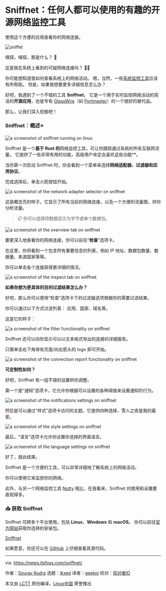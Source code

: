 [#]: subject: "Sniffnet: An Interesting Open-Source Network Monitoring Tool Anyone Can Use"
[#]: via: "https://news.itsfoss.com/sniffnet/"
[#]: author: "Sourav Rudra https://news.itsfoss.com/author/sourav/"
[#]: collector: "lkxed"
[#]: translator: "geekpi"
[#]: reviewer: " "
[#]: publisher: " "
[#]: url: " "

Sniffnet：任何人都可以使用的有趣的开源网络监控工具
======

使用这个方便的应用查看你的网络连接。

![sniffet][1]

嗅探，嗅探，那是什么？ 🤔

这是我在系统上看到的可疑网络连接吗？ 🚨❌

你可能想知道我如何查看系统上的网络活动。 嗯，当然，一些[系统监控工具][2]应该有所帮助。 但是，如果我想要更多详细信息怎么办？

好吧，我遇到了一个不错的工具 **Sniffnet**。 它是一个用于实时监控网络活动的简洁的**开源应用**，也是专有 [GlassWire][3]（如 [Portmaster][4]）的一个很好的替代品。

那么，让我们深入挖掘吧！

### Sniffnet：概述⭐

![a screenshot of sniffnet running on linux][5]

Sniffnet 是一个**基于 Rust 的**网络监控工具，可让你跟踪通过系统的所有互联网流量。 它提供了一些非常有用的功能，高级用户肯定会喜欢这些功能**。

当你第一次启动 Sniffnet 时，你会看到一个菜单来选择**网络适配器、过滤器和应用协议**。

完成选择后，单击火箭按钮开始。

![a screenshot of the network adapter selector on sniffnet][6]

这是概览页的样子。它显示了所有当前的网络连接，以及一个方便的流量图，供你分析流量。

> 📋 你可以选择将数据显示为字节或单个数据包。

![a screenshot of the overview tab on sniffnet][7]

要更深入地查看你的网络连接，你可以前往“**检查**”选项卡。

在这里，你将看到一个包含所有重要信息的列表，例如 IP 地址、数据包数量、数据量、来源国家等等。

你可以单击各个连接获得更详细的情况。

![a screenshot of the inspect tab on sniffnet][8]

**如果你想为更具体的目的过滤结果怎么办？**

好吧，那么你可以使用“检查”选项卡下的过滤器选项根据你的需要过滤结果。

你可以通过以下方式过滤列表： 应用、国家、域名等。

这是它的样子：

![a screenshot of the filter functionality on sniffnet][9]

Sniffnet 还可以向你显示可以以文本格式导出的连接的详细报告。

只需单击右下角带有页面/向右箭头的 logo 即可开始。

![a screenshot of the connection report functionality on sniffnet][10]

**可定制性如何？**

好吧，Sniffnet 有一组不错的设置供你调整。

第一个是“通知”选项卡，它允许你根据可以设置的各种阈值来设置通知的行为。

![a screenshot of the notifications settings on sniffnet][11]

然后是可以通过“样式”选项卡访问的主题。它提供四种选择，雪人之夜是我的最爱。

![a screenshot of the style settings on sniffnet][12]

最后，“语言”选项卡允许你设置你选择的界面语言。

![a screenshot of the language settings on sniffnet][13]

好了，就此结束。

Sniffnet 是一个方便的工具，可以非常详细地了解系统上的网络活动。

你可以使用它来监控你的网络。

此外，与另一个网络监控工具 [Nutty][14] 相比，在我看来，Sniffnet 的使用和设置要直观得多。

### 📥 获取 Sniffnet

Sniffnet 可跨多个平台使用，包括 **Linux**、**Windows** 和 **macOS**。 你可以前往[官方网站][15]获取你选择的安装包。

[Sniffnet][16]

如果愿意，你还可以在 [GitHub][17] 上仔细查看其源代码。

--------------------------------------------------------------------------------

via: https://news.itsfoss.com/sniffnet/

作者：[Sourav Rudra][a]
选题：[lkxed][b]
译者：[geekpi](https://github.com/geekpi)
校对：[校对者ID](https://github.com/校对者ID)

本文由 [LCTT](https://github.com/LCTT/TranslateProject) 原创编译，[Linux中国](https://linux.cn/) 荣誉推出

[a]: https://news.itsfoss.com/author/sourav/
[b]: https://github.com/lkxed/
[1]: https://news.itsfoss.com/content/images/size/w1304/2023/05/sniffnet-first-look.jpg
[2]: https://itsfoss.com:443/linux-system-monitoring-tools/
[3]: https://www.glasswire.com:443/
[4]: https://news.itsfoss.com/portmaster-1-release/
[5]: https://news.itsfoss.com/content/images/2023/05/Sniffnet_1.jpg
[6]: https://news.itsfoss.com/content/images/2023/05/Sniffnet_2.jpg
[7]: https://news.itsfoss.com/content/images/2023/05/Sniffnet_3.jpg
[8]: https://news.itsfoss.com/content/images/2023/05/Sniffnet_4.jpg
[9]: https://news.itsfoss.com/content/images/2023/05/Sniffnet_5.jpg
[10]: https://news.itsfoss.com/content/images/2023/05/Sniffnet_6.jpg
[11]: https://news.itsfoss.com/content/images/2023/05/Sniffnet_7.jpg
[12]: https://news.itsfoss.com/content/images/2023/05/Sniffnet_8.jpg
[13]: https://news.itsfoss.com/content/images/2023/05/Sniffnet_9.jpg
[14]: https://itsfoss.com:443/nutty-network-monitoring-tool/
[15]: https://www.sniffnet.net:443/download/
[16]: https://www.sniffnet.net:443/download/
[17]: https://github.com:443/GyulyVGC/sniffnet